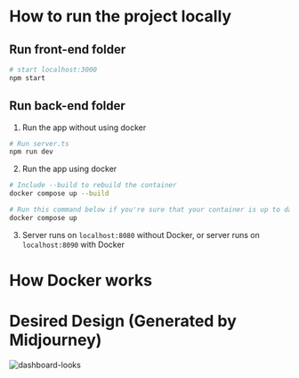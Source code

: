 # How to run the project locally

## Run front-end folder

```bash
# start localhost:3000 
npm start 
```

## Run back-end folder 

1. Run the app without using docker

```bash
# Run server.ts
npm run dev
```

2. Run the app using docker

```bash
# Include --build to rebuild the container
docker compose up --build 

# Run this command below if you're sure that your container is up to date
docker compose up
```

3. Server runs on `localhost:8080` without Docker, or server runs on `localhost:8090` with Docker

# How Docker works


# Desired Design (Generated by Midjourney)
![dashboard-looks](https://user-images.githubusercontent.com/91854884/217769164-0e87f341-d4ae-48c4-a6d0-96c0233074ef.png)
